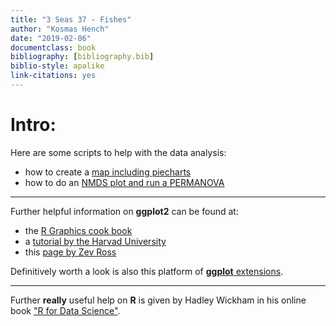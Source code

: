 ```yaml
---
title: "3 Seas 37 - Fishes"
author: "Kosmas Hench"
date: "2019-02-06"
documentclass: book
bibliography: [bibliography.bib]
biblio-style: apalike
link-citations: yes
---
```

# Intro:

Here are some scripts to help with the data analysis:

- how to create a [map including piecharts](pieMap/pieMap.html)
- how to do an [NMDS plot and run a PERMANOVA](permanova/Permanova-tutorial.html)

------

Further helpful information on **ggplot2** can be found at:

- the [R Graphics cook book](http://www.cookbook-r.com/Graphs/)
- a [tutorial by the Harvad University](http://tutorials.iq.harvard.edu/R/Rgraphics/Rgraphics.html#introduction)
- this [page by Zev Ross](http://zevross.com/blog/2014/08/04/beautiful-plotting-in-r-a-ggplot2-cheatsheet-3/)

Definitively worth a look is also this platform of [**ggplot** extensions](http://www.ggplot2-exts.org/).

------

Further **really** useful help on **R** is given by Hadley Wickham in his online book ["R for Data Science"](https://r4ds.had.co.nz/introduction.html).
